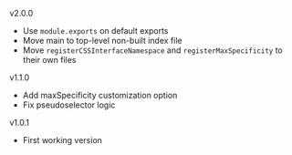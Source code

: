 v2.0.0
- Use `module.exports` on default exports
- Move main to top-level non-built index file
- Move `registerCSSInterfaceNamespace` and `registerMaxSpecificity` to their own files

v1.1.0
- Add maxSpecificity customization option
- Fix pseudoselector logic

v1.0.1
- First working version
